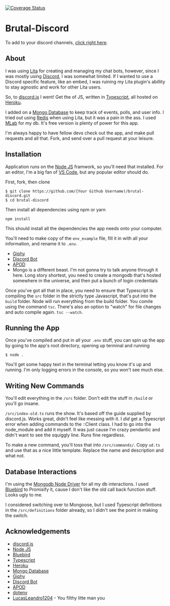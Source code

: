 [![Coverage Status](https://coveralls.io/repos/github/Brutalbeard/brutal-discord/badge.svg?branch=master)](https://coveralls.io/github/Brutalbeard/brutal-discord?branch=master)

# Brutal-Discord

To add to your discord channels, [click right here](https://discordapp.com/oauth2/authorize?client_id=168727946834608128&scope=bot).

## About
I was using [Lita](lita.io) for creating and managing my chat bots, however, since I was mostly using [Discord](discordapp.com), I was somewhat limited. If I wanted to use a Discord specific feature, like an embed, I was ruining my Lita plugin's abillity to stay agnostic and work for other Lita users. 

So, to [discord.js](https://github.com/discordjs/discord.js) I went! Get the of JS, written in [Typescript](typescriptlang.org), all hosted on [Heroku](heroku.com).

I added on a [Mongo Database](mongodb.com) to keep track of events, polls, and user info. I tried out using [Redis](redis.io) when using Lita, but it was a pain in the ass. I used [MLab](https://mlab.com/) for my db. It's free version is plenty of power for this app.

I'm always happy to have fellow devs check out the app, and make pull requests and all that. Fork, and send over a pull request at your leisure.

## Installation

Application runs on the [Node JS](nodejs.org) framwork, so you'll need that installed. For an editor, I'm a big fan of [VS Code](https://code.visualstudio.com), but any popular editor should do.

First, fork, then clone
```
$ git clone https://github.com/{Your Github Username)/brutal-discord.git
$ cd brutal-discord
```

Then install all dependencies using npm or yarn
```
npm install
```

This should install all the dependencies the app needs onto your computer. 

You'll need to make copy of the ```env_example``` file, fill it in with all your information, and rename it to ```.env```. 
* [Giphy](https://developers.giphy.com)
* [Discord Bot](https://discordapp.com/developers/applications/)
* [APOD](https://api.nasa.gov/api.html#apod)
* Mongo is a different beast. I'm not gonna try to talk anyone through it here. Long story shortest, you need to create a mongodb that's hosted somewhere in the universe, and then put a bunch of login credentials

Once you've got all that in place, you need to ensure that Typescript is compiling the ```src``` folder in the strictly type Javascript, that's put into the ```build``` folder. Node will run everything from the build folder. You comile using the command ```tsc```. There's also an option to "watch" for file changes and auto compile again. ```tsc --watch```.

## Running the App

Once you've compiled and put in all your ```.env``` stuff, you can spin up the app by going to the app's root directory, opening up terminal and running
```
$ node .
```
You'll get some happy text in the terminal letting you know it's up and running. I'm only logging errors in the console, so you won't see much else. 

## Writing New Commands

You'll edit everything in the ```/src``` folder. Don't edit the stuff in ```/build``` or you'll go insane. 

```/src/index-old.ts``` runs the show. It's based off the guide supplied by discord.js. Works great, didn't feel like messing with it. I *did* get a Typescript error when adding commands to the ::Client class. I had to go into the node_module and add it myself. It was just cause I'm crazy pendantic and didn't want to see the squiggly line. Runs fine regardless.

To make a new command, you'll toss that into ```/src/commands/```. Copy ```ud.ts``` and use that as a nice little template. Replace the name and description and what not. 

## Database Interactions
I'm using the [Mongodb Node Driver](http://mongodb.github.io/node-mongodb-native/) for all my db interactions. I used [Bluebird](http://bluebirdjs.com/docs/getting-started.html) to Promisify it, cause I don't like the old call back function stuff. Looks ugly to me. 

I considered switching over to Mongoose, but I used Typescript definitions in the ```/src/definitions``` folder already, so I didn't see the point in making the switch. 

## Acknowledgements

* [discord.js](https://github.com/discordjs/discord.js)
* [Node JS](nodejs.org)
* [Bluebird](http://bluebirdjs.com/docs/getting-started.html)
* [Typescript](typescriptlang.org)
* [Heroku](heroku.com)
* [Mongo Database](mongodb.com)
* [Giphy](https://developers.giphy.com)
* [Discord Bot](https://discordapp.com/developers/applications/)
* [APOD](https://api.nasa.gov/api.html#apod)
* [dotenv](https://github.com/motdotla/dotenv)
* [LucasLeandro1204](https://github.com/LucasLeandro1204/Pornsearch) - You filthy litte man you
